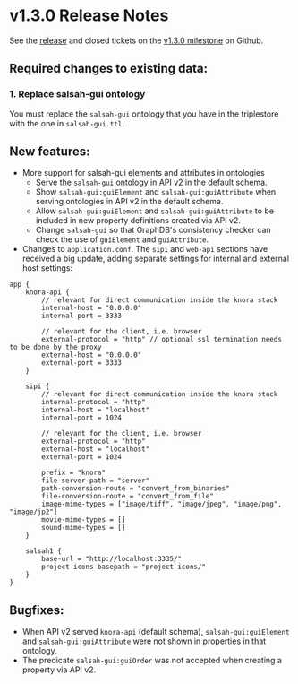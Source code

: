 v1.3.0 Release Notes
====================

See the
[release](https://github.com/dhlab-basel/Knora/releases/tag/v1.3.0) and
closed tickets on the [v1.3.0
milestone](https://github.com/dhlab-basel/Knora/milestone/7) on Github.

Required changes to existing data:
----------------------------------

### 1. Replace salsah-gui ontology

You must replace the `salsah-gui` ontology that you have in the
triplestore with the one in `salsah-gui.ttl`.

New features:
-------------

-   More support for salsah-gui elements and attributes in ontologies
    -   Serve the `salsah-gui` ontology in API v2 in the default schema.
    -   Show `salsah-gui:guiElement` and `salsah-gui:guiAttribute` when
        serving ontologies in API v2 in the default schema.
    -   Allow `salsah-gui:guiElement` and `salsah-gui:guiAttribute` to
        be included in new property definitions created via API v2.
    -   Change `salsah-gui` so that GraphDB's consistency checker can
        check the use of `guiElement` and `guiAttribute`.
-   Changes to `application.conf`. The `sipi` and `web-api` sections
    have received a big update, adding separate settings for internal
    and external host settings:

<!-- -->

    app {
        knora-api {
            // relevant for direct communication inside the knora stack
            internal-host = "0.0.0.0"
            internal-port = 3333

            // relevant for the client, i.e. browser
            external-protocol = "http" // optional ssl termination needs to be done by the proxy
            external-host = "0.0.0.0"
            external-port = 3333
        }

        sipi {
            // relevant for direct communication inside the knora stack
            internal-protocol = "http"
            internal-host = "localhost"
            internal-port = 1024

            // relevant for the client, i.e. browser
            external-protocol = "http"
            external-host = "localhost"
            external-port = 1024

            prefix = "knora"
            file-server-path = "server"
            path-conversion-route = "convert_from_binaries"
            file-conversion-route = "convert_from_file"
            image-mime-types = ["image/tiff", "image/jpeg", "image/png", "image/jp2"]
            movie-mime-types = []
            sound-mime-types = []
        }

        salsah1 {
            base-url = "http://localhost:3335/"
            project-icons-basepath = "project-icons/"
        }
    }

Bugfixes:
---------

-   When API v2 served `knora-api` (default schema),
    `salsah-gui:guiElement` and `salsah-gui:guiAttribute` were not shown
    in properties in that ontology.
-   The predicate `salsah-gui:guiOrder` was not accepted when creating a
    property via API v2.

